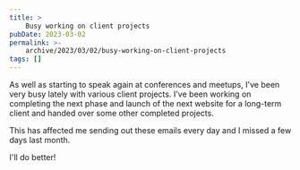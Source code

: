 ```yaml
---
title: >
    Busy working on client projects
pubDate: 2023-03-02
permalink: >-
    archive/2023/03/02/busy-working-on-client-projects
tags: []
---
```


As well as starting to speak again at conferences and meetups, I've been very busy lately with various client projects. I've been working on completing the next phase and launch of the next website for a long-term client and handed over some other completed projects.

This has affected me sending out these emails every day and I missed a few days last month.

I'll do better!
